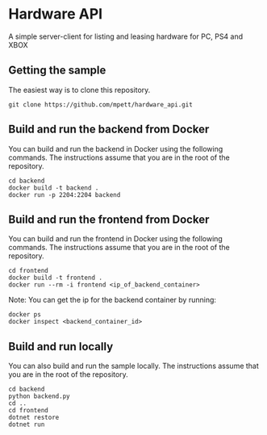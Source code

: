 # Hardware API

A simple server-client for listing and leasing hardware for PC, PS4 and XBOX

## Getting the sample

The easiest way is to clone this repository.

```console
git clone https://github.com/mpett/hardware_api.git
```

## Build and run the backend from Docker

You can build and run the backend in Docker using the following commands. The instructions assume that you are in the root of the repository.

```console
cd backend
docker build -t backend .
docker run -p 2204:2204 backend
```

## Build and run the frontend from Docker

You can build and run the frontend in Docker using the following commands. The instructions assume that you are in the root of the repository.

```console
cd frontend
docker build -t frontend .
docker run --rm -i frontend <ip_of_backend_container>
```

Note: You can get the ip for the backend container by running:

```console
docker ps
docker inspect <backend_container_id>
```

## Build and run locally

You can also build and run the sample locally. The instructions assume that you are in the root of the repository.

```console
cd backend
python backend.py
cd ..
cd frontend
dotnet restore
dotnet run
```
